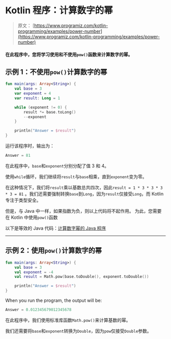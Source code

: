# Kotlin 程序：计算数字的幂

> 原文： [https://www.programiz.com/kotlin-programming/examples/power-number](https://www.programiz.com/kotlin-programming/examples/power-number)

#### 在此程序中，您将学习使用和不使用`pow()`函数来计算数字的幂。

## 示例 1：不使用`pow()`计算数字的幂

```kt
fun main(args: Array<String>) {
    val base = 3
    var exponent = 4
    var result: Long = 1

    while (exponent != 0) {
        result *= base.toLong()
        --exponent
    }

    println("Answer = $result")
}
```

运行该程序时，输出为：

```kt
Answer = 81
```

在此程序中，`base`和`exponent`分别分配了值 3 和 4。

使用`while`循环，我们继续将`result`与`base`相乘，直到`exponent`变为零。

在这种情况下，我们将`result`乘以基数总共四次，因此`result = 1 * 3 * 3 * 3 * 3 = 81` 。我们还需要强制转换`base`到`Long`，因为`result`仅接受`Long`，而 Kotlin 专注于类型安全。

但是，与 Java 中一样，如果指数为负，则以上代码将不起作用。 为此，您需要在 Kotlin 中使用`pow()`函数

以下是等效的 Java 代码：[计算数字幂的 Java 程序](/java-programming/examples/power-number "Java Program to calculate power of a number")

* * *

## 示例 2：使用`pow()`计算数字的幂

```kt
fun main(args: Array<String>) {
    val base = 3
    val exponent = -4
    val result = Math.pow(base.toDouble(), exponent.toDouble())

    println("Answer = $result")
}
```

When you run the program, the output will be:

```kt
Answer = 0.012345679012345678
```

在此程序中，我们使用标准库函数`Math.pow()`来计算基数的幂。

我们还需要将`base`和`exponent`转换​​为`Double`，因为`pow`仅接受`Double`参数。